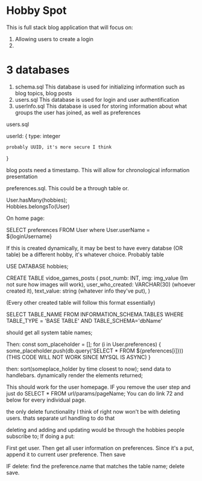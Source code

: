  # Hobby Spot


 This is full stack blog application that will focus on:

 1. Allowing users to create a login
 2. 



 # 3 databases

 1. schema.sql
 This database is used for initializing information such as blog topics, blog posts
 2. users.sql
 This database is used for login and user authentification
3. userInfo.sql
This database is used for storing information about what groups the user has joined, as well as preferences


users.sql

userId: {
    type: integer

    probably UUID, it's more secure I think
}


blog posts need a timestamp. This will allow for chronological information presentation


preferences.sql. This could be a through table
or.

User.hasMany(hobbies);  
Hobbies.belongsTo(User)




On home page:

SELECT preferences FROM User where User.userName = ${loginUsername}



If this is created dynamically, it may be best to have every databse (OR table)
be a different hobby, it's whatever choice. Probably table

USE DATABASE hobbies;

CREATE TABLE vidoe_games_posts (
    psot_numb: INT,
    img: img_value (Im not sure how images will work),
    user_who_created: VARCHAR(30) (whoever created it),
    text_value: string (whatever info they've put),
)

(Every other created table will follow this format essentially)

SELECT TABLE_NAME 
FROM INFORMATION_SCHEMA.TABLES
WHERE TABLE_TYPE = 'BASE TABLE' AND TABLE_SCHEMA='dbName'


should get all system table names;

Then: 
const som_placeholder = [];
for (i in User.preferences) {
    some_placeholder.push(db.query('SELECT * FROM ${preferences[i]})) (THIS CODE WILL NOT WORK SINCE MYSQL IS ASYNC)
}

then: 
    sort(someplace_holder by time closest to now);
    send data to handlebars.
    dynamically render the elements returned;


This should work for the user homepage. 
IF you remove the user step and just do SELECT * FROM url/params/pageName;
You can do link 72 and below for every individual page.



the only delete functionality I think of right now won't be with deleting users.
thats separate url handling to do that

deleting and adding and updating would be through the hobbies people subscribe to;
If doing a put:

First get user.
Then get all user information on preferences.
Since it's a put, append it to current user preference.
Then save

IF delete:
find the preference.name that matches the table name;
delete
save.